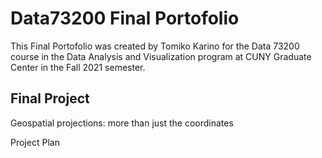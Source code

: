 # Data73200 Final Portofolio

This Final Portofolio was created by Tomiko Karino for the Data 73200 course in the Data Analysis and Visualization program at CUNY Graduate Center in the Fall 2021 semester.

## Final Project
Geospatial projections: more than just the coordinates

Project Plan
